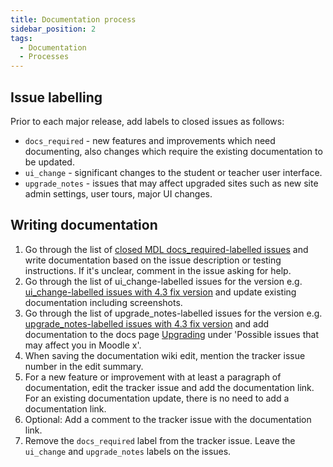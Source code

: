 ```yaml
---
title: Documentation process
sidebar_position: 2
tags:
  - Documentation
  - Processes
---
```


## Issue labelling

Prior to each major release, add labels to closed issues as follows:

- `docs_required` - new features and improvements which need documenting, also changes which require the existing documentation to be updated.
- `ui_change` - significant changes to the student or teacher user interface.
- `upgrade_notes` - issues that may affect upgraded sites such as new site admin settings, user tours, major UI changes.

## Writing documentation

1. Go through the list of [closed MDL docs_required-labelled issues](https://tracker.moodle.org/issues/?jql=project%20%3D%20MDL%20AND%20status%20%3D%20Closed%20AND%20labels%20%3D%20docs_required) and write documentation based on the issue description or testing instructions. If it's unclear, comment in the issue asking for help.
2. Go through the list of ui_change-labelled issues for the version e.g. [ui_change-labelled issues with 4.3 fix version](https://tracker.moodle.org/issues/?jql=project%20%3D%20MDL%20AND%20resolution%20%3D%20Fixed%20AND%20fixVersion%20%3D%204.3%20AND%20labels%20%3D%20ui_change) and update existing documentation including screenshots.
3. Go through the list of upgrade_notes-labelled issues for the version e.g. [upgrade_notes-labelled issues with 4.3 fix version](https://tracker.moodle.org/issues/?jql=project%20%3D%20MDL%20AND%20resolution%20%3D%20Fixed%20AND%20fixVersion%20%3D%204.3%20AND%20labels%20%3D%20upgrade_notes) and add documentation to the docs page [Upgrading](https://docs.moodle.org/en/Upgrading) under 'Possible issues that may affect you in Moodle x'.
4. When saving the documentation wiki edit, mention the tracker issue number in the edit summary.
5. For a new feature or improvement with at least a paragraph of documentation, edit the tracker issue and add the documentation link. For an existing documentation update, there is no need to add a documentation link.
6. Optional: Add a comment to the tracker issue with the documentation link.
7. Remove the `docs_required` label from the tracker issue. Leave the `ui_change` and `upgrade_notes` labels on the issues.
